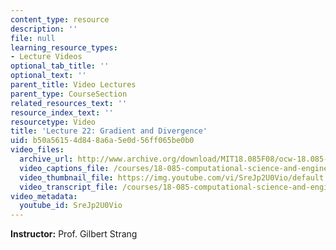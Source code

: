 ```yaml
---
content_type: resource
description: ''
file: null
learning_resource_types:
- Lecture Videos
optional_tab_title: ''
optional_text: ''
parent_title: Video Lectures
parent_type: CourseSection
related_resources_text: ''
resource_index_text: ''
resourcetype: Video
title: 'Lecture 22: Gradient and Divergence'
uid: b50a5615-4d84-8a6a-5e0d-56ff065be0b0
video_files:
  archive_url: http://www.archive.org/download/MIT18.085F08/ocw-18.085-f08-lec22_300k.mp4
  video_captions_file: /courses/18-085-computational-science-and-engineering-i-fall-2008/b7eb0f5b622a514bab46ee1ccf69f3a0_SreJp2U0Vio.vtt
  video_thumbnail_file: https://img.youtube.com/vi/SreJp2U0Vio/default.jpg
  video_transcript_file: /courses/18-085-computational-science-and-engineering-i-fall-2008/a8f2ce88b08f25c77f203c1178ae2c67_SreJp2U0Vio.pdf
video_metadata:
  youtube_id: SreJp2U0Vio
---
```


**Instructor:** Prof. Gilbert Strang